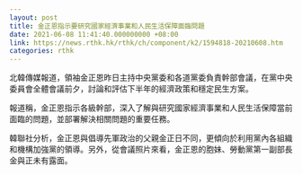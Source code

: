 ```yaml
---
layout: post
title: 金正恩指示要研究國家經濟事業和人民生活保障面臨問題
date: 2021-06-08 11:41:40.000000000 +08:00
link: https://news.rthk.hk/rthk/ch/component/k2/1594818-20210608.htm
categories: rthk
---
```


北韓傳媒報道，領袖金正恩昨日主持中央黨委和各道黨委負責幹部會議，在黨中央委員會全體會議前夕，討論和評估下半年的經濟政策和穩定民生方案。

報道稱，金正恩指示各級幹部，深入了解與研究國家經濟事業和人民生活保障當前面臨的問題，並部署解決相關問題的重要任務。

韓聯社分析，金正恩與倡導先軍政治的父親金正日不同，更傾向於利用黨內各組織和機構加強黨的領導。另外，從會議照片來看，金正恩的胞妹、勞動黨第一副部長金與正未有露面。
